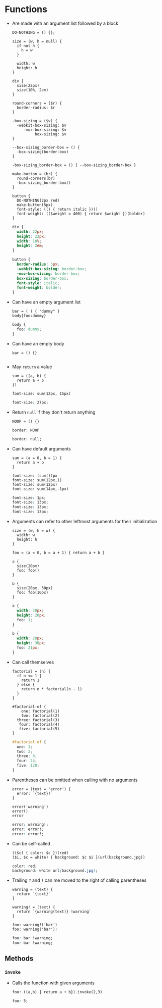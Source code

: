 Functions
=========

- Are made with an argument list followed by a block

  ~~~ lay
  DO-NOTHING = () {};

  size = (w, h = null) {
    if not h {
      h = w
    }

    width: w
    height: h
  }

  div {
    size(22px)
    size(10%, 2em)
  }

  round-corners = ($r) {
    border-radius: $r
  }

  -box-sizing = ($v) {
    -webkit-box-sizing: $v
       -moz-box-sizing: $v
            box-sizing: $v
  }

  --box-sizing_border-box = () {
    -box-sizing(border-box)
  }

  -box-sizing_border-box = () { --box-sizing_border-box }

  make-button = (br) {
    round-corners(br)
    -box-sizing_border-box()
  }

  button {
    DO-NOTHING(2px red)
    make-button(5px)
    font-style: (() { return italic })()
    font-weight: (($weight = 400) { return $weight })(bolder)
  }
  ~~~

  ~~~ css
  div {
    width: 22px;
    height: 22px;
    width: 10%;
    height: 2em;
  }

  button {
    border-radius: 5px;
    -webkit-box-sizing: border-box;
    -moz-box-sizing: border-box;
    box-sizing: border-box;
    font-style: italic;
    font-weight: bolder;
  }
  ~~~

- Can have an empty argument list

  ~~~ lay
  bar = ( ) { "dummy" }
  body{foo:dummy}
  ~~~

  ~~~ css
  body {
    foo: dummy;
  }
  ~~~

- Can have an empty body

  ~~~ lay
  bar = () {}
  ~~~

  ~~~ css
  ~~~

- May `return` a value

  ~~~ lay
  sum = ((a, b) {
    return a + b
  })

  font-size: sum(12px, 15px)
  ~~~

  ~~~ css
  font-size: 27px;
  ~~~

- Return `null` if they don't return anything

  ~~~ lay
  NOOP = () {}

  border: NOOP
  ~~~

  ~~~ css
  border: null;
  ~~~

- Can have default arguments

  ~~~ lay
  sum = (a = 0, b = 1) {
    return a + b
  }

  font-size: (sum())px
  font-size: sum(12px,1)
  font-size: sum(12px)
  font-size: sum(14px,-1px)
  ~~~

  ~~~ css
  font-size: 1px;
  font-size: 13px;
  font-size: 13px;
  font-size: 13px;
  ~~~

- Arguments can refer to other leftmost arguments for their initialization

  ~~~ lay
  size = (w, h = w) {
    width: w
    height: h
  }

  foo = (a = 0, b = a + 1) { return a + b }

  a {
    size(20px)
    foo: foo()
  }

  b {
    size(20px, 30px)
    foo: foo(10px)
  }
  ~~~

  ~~~ css
  a {
    width: 20px;
    height: 20px;
    foo: 1;
  }

  b {
    width: 20px;
    height: 30px;
    foo: 21px;
  }
  ~~~

- Can call themselves

  ~~~ lay
  factorial = (n) {
    if n <= 1 {
      return 1
    } else {
      return n * factorial(n - 1)
    }
  }

  #factorial-of {
      one: factorial(1)
      two: factorial(2)
    three: factorial(3)
     four: factorial(4)
     five: factorial(5)
  }
  ~~~

  ~~~ css
  #factorial-of {
    one: 1;
    two: 2;
    three: 6;
    four: 24;
    five: 120;
  }
  ~~~

- Parentheses can be omitted when calling with no arguments

  ~~~ lay
  error = (text = 'error') {
    error: `{text}!`
  }

  error('warning')
  error()
  error
  ~~~

  ~~~ css
  error: warning!;
  error: error!;
  error: error!;
  ~~~

- Can be self-called

  ~~~ lay
  (($c) { color: $c })(red)
  ($i, $c = white) { background: $c $i }(url(background.jpg))
  ~~~

  ~~~ css
  color: red;
  background: white url(background.jpg);
  ~~~

- Trailing `?`  and `!` can me moved to the right of calling parentheses

  ~~~ lay
  warning = (text) {
    return `{text}`
  }

  warning! = (text) {
    return `{warning(text)} !warning`
  }

  foo: warning!('bar')
  foo: warning('bar')!
  ~~~

  ~~~ css
  foo: bar !warning;
  foo: bar !warning;
  ~~~

## Methods

### `invoke`

- Calls the function with given arguments

  ~~~ lay
  foo: ((a,b) { return a + b}).invoke(2,3)
  ~~~

  ~~~ css
  foo: 5;
  ~~~
